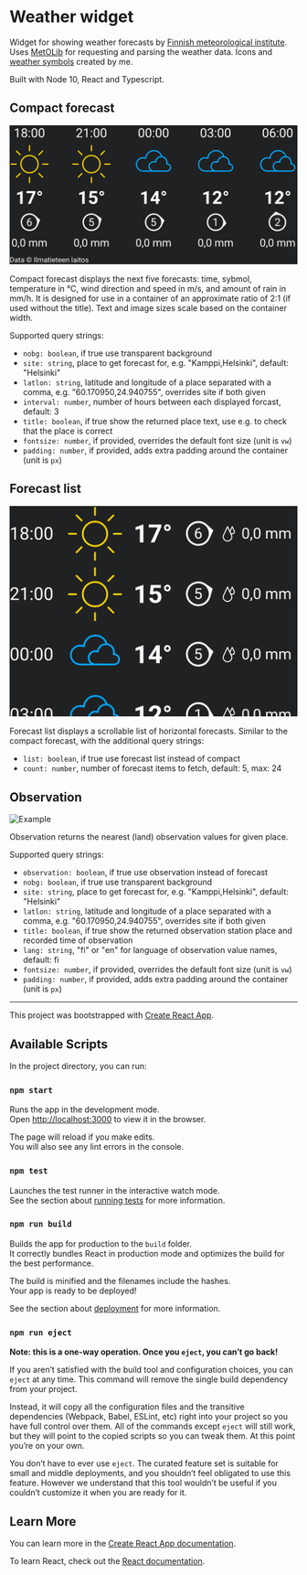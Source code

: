 # Weather widget

Widget for showing weather forecasts by [Finnish meteorological institute](https://en.ilmatieteenlaitos.fi/). Uses [MetOLib](https://github.com/fmidev/metolib) for requesting and parsing the weather data. Icons and [weather symbols](https://github.com/katrimarika/weather-icons) created by me.

Built with Node 10, React and Typescript.

## Compact forecast

![Example](compact_forecast.png)

Compact forecast displays the next five forecasts: time, sybmol, temperature in °C, wind direction and speed in m/s, and amount of rain in mm/h. It is designed for use in a container of an approximate ratio of 2:1 (if used without the title). Text and image sizes scale based on the container width.

Supported query strings:

- `nobg: boolean`, if true use transparent background
- `site: string`, place to get forecast for, e.g. "Kamppi,Helsinki", default: "Helsinki"
- `latlon: string`, latitude and longitude of a place separated with a comma, e.g. "60.170950,24.940755", overrides site if both given
- `interval: number`, number of hours between each displayed forcast, default: 3
- `title: boolean`, if true show the returned place text, use e.g. to check that the place is correct
- `fontsize: number`, if provided, overrides the default font size (unit is `vw`)
- `padding: number`, if provided, adds extra padding around the container (unit is `px`)

## Forecast list

![Example](forecast_list.png)

Forecast list displays a scrollable list of horizontal forecasts. Similar to the compact forecast, with the additional query strings:

- `list: boolean`, if true use forecast list instead of compact
- `count: number`, number of forecast items to fetch, default: 5, max: 24

## Observation

![Example](observation.png)

Observation returns the nearest (land) observation values for given place.

Supported query strings:

- `observation: boolean`, if true use observation instead of forecast
- `nobg: boolean`, if true use transparent background
- `site: string`, place to get forecast for, e.g. "Kamppi,Helsinki", default: "Helsinki"
- `latlon: string`, latitude and longitude of a place separated with a comma, e.g. "60.170950,24.940755", overrides site if both given
- `title: boolean`, if true show the returned observation station place and recorded time of observation
- `lang: string`, "fi" or "en" for language of observation value names, default: fi
- `fontsize: number`, if provided, overrides the default font size (unit is `vw`)
- `padding: number`, if provided, adds extra padding around the container (unit is `px`)

---

This project was bootstrapped with [Create React App](https://github.com/facebook/create-react-app).

## Available Scripts

In the project directory, you can run:

### `npm start`

Runs the app in the development mode.<br>
Open [http://localhost:3000](http://localhost:3000) to view it in the browser.

The page will reload if you make edits.<br>
You will also see any lint errors in the console.

### `npm test`

Launches the test runner in the interactive watch mode.<br>
See the section about [running tests](https://facebook.github.io/create-react-app/docs/running-tests) for more information.

### `npm run build`

Builds the app for production to the `build` folder.<br>
It correctly bundles React in production mode and optimizes the build for the best performance.

The build is minified and the filenames include the hashes.<br>
Your app is ready to be deployed!

See the section about [deployment](https://facebook.github.io/create-react-app/docs/deployment) for more information.

### `npm run eject`

**Note: this is a one-way operation. Once you `eject`, you can’t go back!**

If you aren’t satisfied with the build tool and configuration choices, you can `eject` at any time. This command will remove the single build dependency from your project.

Instead, it will copy all the configuration files and the transitive dependencies (Webpack, Babel, ESLint, etc) right into your project so you have full control over them. All of the commands except `eject` will still work, but they will point to the copied scripts so you can tweak them. At this point you’re on your own.

You don’t have to ever use `eject`. The curated feature set is suitable for small and middle deployments, and you shouldn’t feel obligated to use this feature. However we understand that this tool wouldn’t be useful if you couldn’t customize it when you are ready for it.

## Learn More

You can learn more in the [Create React App documentation](https://facebook.github.io/create-react-app/docs/getting-started).

To learn React, check out the [React documentation](https://reactjs.org/).
